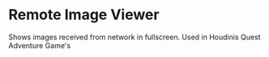 Remote Image Viewer
===================

Shows images received from network in fullscreen.
Used in Houdinis Quest Adventure Game's

